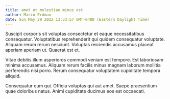 ```yaml
---
title: amet ut molestiae minus est
author: Mario Erdman
date: Sun May 29 2022 13:33:57 GMT-0400 (Eastern Daylight Time)
---
```

Suscipit corporis sit voluptas consectetur et eaque necessitatibus consequatur. Voluptatibus reprehenderit qui quidem consequatur voluptate. Aliquam rerum rerum nesciunt. Voluptas reiciendis accusamus placeat aperiam aperiam ut. Quaerat est et.

 Vitae debitis illum asperiores commodi veniam est tempore. Est laboriosam minima accusamus. Aliquam rerum facilis minus magnam laborum mollitia perferendis nisi porro. Rerum consequatur voluptatem cupiditate tempora aliquid.

 Consequatur eum qui. Officia voluptas qui aut amet. Saepe praesentium quae doloribus natus. Animi cupiditate ducimus eos est occaecati.
